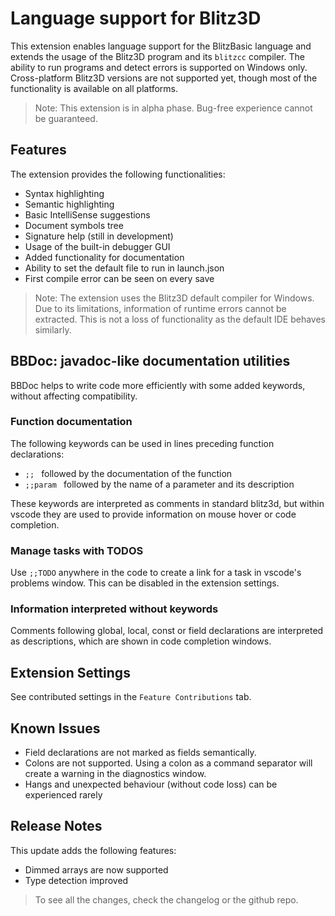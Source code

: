 # Language support for Blitz3D

This extension enables language support for the BlitzBasic language and extends the usage of the Blitz3D program and its `blitzcc` compiler.
The ability to run programs and detect errors is supported on Windows only. Cross-platform Blitz3D versions are not supported yet, though most of the functionality is available on all platforms.
> Note: This extension is in alpha phase. Bug-free experience cannot be guaranteed.

## Features

The extension provides the following functionalities:

- Syntax highlighting
- Semantic highlighting
- Basic IntelliSense suggestions
- Document symbols tree
- Signature help (still in development)
- Usage of the built-in debugger GUI
- Added functionality for documentation
- Ability to set the default file to run in launch.json
- First compile error can be seen on every save

> Note: The extension uses the Blitz3D default compiler for Windows. Due to its limitations, information of runtime errors cannot be extracted. This is not a loss of functionality as the default IDE behaves similarly.

## BBDoc: javadoc-like documentation utilities

BBDoc helps to write code more efficiently with some added keywords, without affecting compatibility.

### Function documentation

The following keywords can be used in lines preceding function declarations:

- `;; ` followed by the documentation of the function
- `;;param ` followed by the name of a parameter and its description

These keywords are interpreted as comments in standard blitz3d, but within vscode they are used to provide information on mouse hover or code completion.

### Manage tasks with TODOS

Use `;;TODO` anywhere in the code to create a link for a task in vscode's problems window. This can be disabled in the extension settings.

### Information interpreted without keywords

Comments following global, local, const or field declarations are interpreted as descriptions, which are shown in code completion windows.

## Extension Settings

See contributed settings in the `Feature Contributions` tab.

## Known Issues

 * Field declarations are not marked as fields semantically.
 * Colons are not supported. Using a colon as a command separator will create a warning in the diagnostics window.
 * Hangs and unexpected behaviour (without code loss) can be experienced rarely

## Release Notes
This update adds the following features:
 * Dimmed arrays are now supported
 * Type detection improved
> To see all the changes, check the changelog or the github repo.
